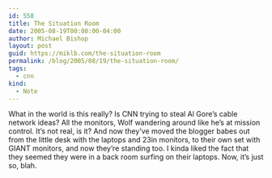 ```yaml
---
id: 558
title: The Situation Room
date: 2005-08-19T00:00:00-04:00
author: Michael Bishop
layout: post
guid: https://miklb.com/the-situation-room
permalink: /blog/2005/08/19/the-situation-room/
tags:
  - cnn
kind:
  - Note
---
```

<p>What in the world is this really?  Is CNN trying to steal Al Gore’s cable network ideas?  All the monitors, Wolf wandering around like he’s at mission control.  It’s not real, is it?  And now they’ve moved the blogger babes out from the little desk with the laptops and 23in monitors, to their own set with GIANT monitors, and now they’re standing too.  I kinda liked the fact that they seemed they were in a back room surfing on their laptops.  Now, it’s just so, blah.</p>